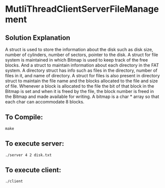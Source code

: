 # MutliThreadClientServerFileManagement

## Solution Explanation
<p>A struct is used to store the information about the disk such as disk size, number of cylinders, number of sectors, pointer to the disk. A struct for file system is maintained in which Bitmap is used to keep track of the free blocks. And a struct to maintain information about each directory in the FAT system. A directory struct has info such as files in the directory, number of files in it, and name of directory. A struct for files is also present in directory struct to maintain the file name and the blocks allocated to the file and size of file. Whenever a block is allocated to the file the bit of that block in the Bitmap is set and when it is freed by the file, the block number is freed in the Bitmap and made available for writing. A bitmap is a char * array so that each char can accommodate 8 blocks. </p>


## To Compile:
<pre><code>make </code></pre>

## To execute server:
<pre><code>./server 4 2 disk.txt </code></pre>

## To execute client:
<pre><code>./client</code></pre>
